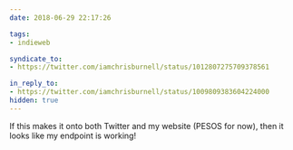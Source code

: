 ```yaml
---
date: 2018-06-29 22:17:26

tags:
- indieweb

syndicate_to:
- https://twitter.com/iamchrisburnell/status/1012807275709378561

in_reply_to:
- https://twitter.com/iamchrisburnell/status/1009809383604224000
hidden: true
---
```


If this makes it onto both Twitter and my website (PESOS for now), then it looks like my endpoint is working!
